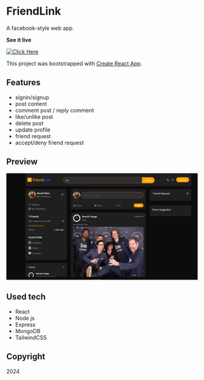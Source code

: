 # FriendLink

A facebook-style web app.

**See it live**

[![Click Here](https://img.shields.io/badge/FriendLink.com-%23FFA500?style=flat-square)](https://friendlink-client.vercel.app/)

This project was bootstrapped with [Create React App](https://create-react-app.dev/).

## Features

- signin/signup
- post content
- comment post / reply comment
- like/unlike post
- delete post
- update profile
- friend request
- accept/deny friend request

## Preview

<img src="./front/public/Capture.PNG" width="750">

## Used tech

- React
- Node js
- Express
- MongoDB
- TailwindCSS

## Copyright

2024
